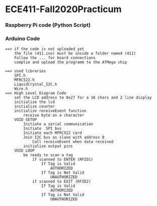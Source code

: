 # ECE411-Fall2020Practicum


### Raspberry Pi code (Python Script)


### Arduino Code

	==> if the code is not uploaded yet
		the file (411.ino) must be inside a folder named (411)
		Follow the ... for board connections
		complie and upload the programm to the ATMega chip
		
	==> used libraries
		SPI.h
		MFRC522.h
		LiquidCrystal_I2C.h
		Wire.h
	==> High Level Diagram Code
		set the LCD address to 0x27 for a 16 chars and 2 line display
		initialize the lcd
		initialize counter
		initialize receiveEvent function
			receive byte as a character
		VOID SETUP
			Initiate a serial communication
			Initiate  SPI bus
			Initiate each MFRC522 card
			Join I2C bus as slave with address 8
				Call receiveEvent when data received 
			initialize output pins
		VOID LOOP
			be ready to scan a tag
				if scanned to ENTER (RFID1)
					If Tag is Valid
						AUTHORIZED
					If Tag is Not Valid
						UNAUTHORIZED
				if scanned to EXIT (RFID2)
					If Tag is Valid
						AUTHORIZED
					If Tag is Not Valid
						UNAUTHORIZED
				
				
				
				
				
				
